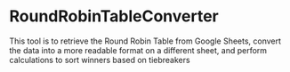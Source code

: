 # RoundRobinTableConverter
This tool is to retrieve the Round Robin Table from Google Sheets, convert the data into a more readable format on a different sheet, and perform calculations to sort winners based on tiebreakers
